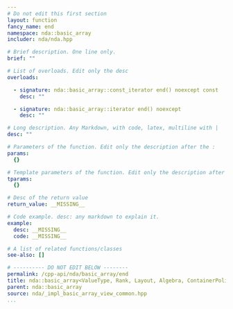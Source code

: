 ```yaml
---
# Do not edit this first section
layout: function
fancy_name: end
namespace: nda::basic_array
includer: nda/nda.hpp

# Brief description. One line only.
brief: ""

# List of overloads. Edit only the desc
overloads:

  - signature: nda::basic_array::const_iterator end() noexcept const
    desc: ""

  - signature: nda::basic_array::iterator end() noexcept
    desc: ""

# Long description. Any Markdown, with code, latex, multiline with |
desc: ""

# Parameters of the function. Edit only the description after the :
params:
  {}

# Template parameters of the function. Edit only the description after the :
tparams:
  {}

# Desc of the return value
return_value: __MISSING__

# Code example. desc: any markdown to explain it.
example:
  desc: __MISSING__
  code: __MISSING__

# A list of related functions/classes
see-also: []

# ---------- DO NOT EDIT BELOW --------
permalink: /cpp-api/nda/basic_array/end
title: nda::basic_array<ValueType, Rank, Layout, Algebra, ContainerPolicy>::end
parent: nda::basic_array
source: nda/_impl_basic_array_view_common.hpp
...
```


